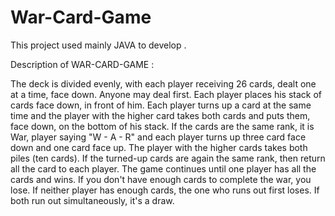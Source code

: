 # War-Card-Game
This project used mainly JAVA to develop . 

Description of WAR-CARD-GAME : 

The deck is divided evenly, with each player receiving 26 cards, dealt one at a time, face down. Anyone may deal first. 
Each player places his stack of cards face down, in front of him.
Each player turns up a card at the same time and the player with the higher card takes both cards and puts them, face down, on the bottom of his stack.
If the cards are the same rank, it is War, player saying "W - A - R" and each player turns up three card face down and one card face up.
The player with the higher cards takes both piles (ten cards). If the turned-up cards are again the same rank, then return all the card to each player.
The game continues until one player has all the cards and wins. 
If you don't have enough cards to complete the war, you lose. If neither player has enough cards, the one who runs out first loses. 
If both run out simultaneously, it's a draw.
